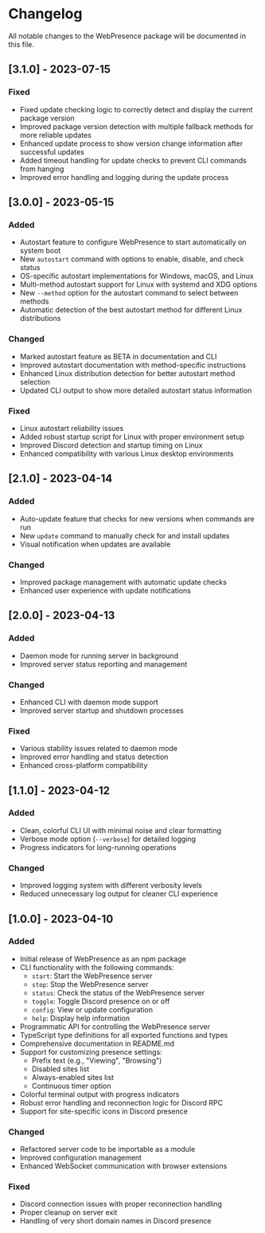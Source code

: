 # Changelog

All notable changes to the WebPresence package will be documented in this file.

## [3.1.0] - 2023-07-15

### Fixed

- Fixed update checking logic to correctly detect and display the current package version
- Improved package version detection with multiple fallback methods for more reliable updates
- Enhanced update process to show version change information after successful updates
- Added timeout handling for update checks to prevent CLI commands from hanging
- Improved error handling and logging during the update process

## [3.0.0] - 2023-05-15

### Added

- Autostart feature to configure WebPresence to start automatically on system boot
- New `autostart` command with options to enable, disable, and check status
- OS-specific autostart implementations for Windows, macOS, and Linux
- Multi-method autostart support for Linux with systemd and XDG options
- New `--method` option for the autostart command to select between methods
- Automatic detection of the best autostart method for different Linux distributions

### Changed

- Marked autostart feature as BETA in documentation and CLI
- Improved autostart documentation with method-specific instructions
- Enhanced Linux distribution detection for better autostart method selection
- Updated CLI output to show more detailed autostart status information

### Fixed

- Linux autostart reliability issues
- Added robust startup script for Linux with proper environment setup
- Improved Discord detection and startup timing on Linux
- Enhanced compatibility with various Linux desktop environments

## [2.1.0] - 2023-04-14

### Added

- Auto-update feature that checks for new versions when commands are run
- New `update` command to manually check for and install updates
- Visual notification when updates are available

### Changed

- Improved package management with automatic update checks
- Enhanced user experience with update notifications

## [2.0.0] - 2023-04-13

### Added

- Daemon mode for running server in background
- Improved server status reporting and management

### Changed

- Enhanced CLI with daemon mode support
- Improved server startup and shutdown processes

### Fixed

- Various stability issues related to daemon mode
- Improved error handling and status detection
- Enhanced cross-platform compatibility

## [1.1.0] - 2023-04-12

### Added

- Clean, colorful CLI UI with minimal noise and clear formatting
- Verbose mode option (`--verbose`) for detailed logging
- Progress indicators for long-running operations

### Changed

- Improved logging system with different verbosity levels
- Reduced unnecessary log output for cleaner CLI experience

## [1.0.0] - 2023-04-10

### Added

- Initial release of WebPresence as an npm package
- CLI functionality with the following commands:
  - `start`: Start the WebPresence server
  - `stop`: Stop the WebPresence server
  - `status`: Check the status of the WebPresence server
  - `toggle`: Toggle Discord presence on or off
  - `config`: View or update configuration
  - `help`: Display help information
- Programmatic API for controlling the WebPresence server
- TypeScript type definitions for all exported functions and types
- Comprehensive documentation in README.md
- Support for customizing presence settings:
  - Prefix text (e.g., "Viewing", "Browsing")
  - Disabled sites list
  - Always-enabled sites list
  - Continuous timer option
- Colorful terminal output with progress indicators
- Robust error handling and reconnection logic for Discord RPC
- Support for site-specific icons in Discord presence

### Changed

- Refactored server code to be importable as a module
- Improved configuration management
- Enhanced WebSocket communication with browser extensions

### Fixed

- Discord connection issues with proper reconnection handling
- Proper cleanup on server exit
- Handling of very short domain names in Discord presence
